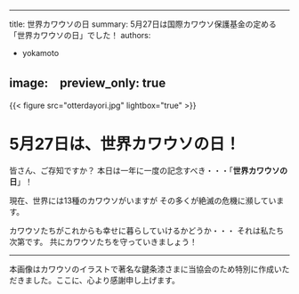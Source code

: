 
---
title: 世界カワウソの日
summary: 5月27日は国際カワウソ保護基金の定める「世界カワウソの日」でした！
authors:
- yokamoto

image:　preview_only: true
---

{{< figure src="otterdayori.jpg" lightbox="true" >}}

# 5月27日は、世界カワウソの日！

皆さん、ご存知ですか？
本日は一年に一度の記念すべき・・・「**世界カワウソの日**」！

現在、世界には13種のカワウソがいますが
その多くが絶滅の危機に瀕しています。

カワウソたちがこれからも幸せに暮らしていけるかどうか・・・
それは私たち次第です。
共にカワウソたちを守っていきましょう！

---
本画像はカワウソのイラストで著名な鍵条漆さまに当協会のため特別に作成いただきました。ここに、心より感謝申し上げます。





